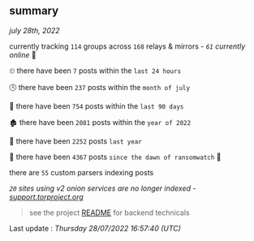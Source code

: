 
## summary
_july 28th, 2022_

currently tracking `114` groups across `168` relays & mirrors - _`61` currently online_ 📡

⏲ there have been `7` posts within the `last 24 hours`

🕓 there have been `237` posts within the `month of july`

📅 there have been `754` posts within the `last 90 days`

🏚 there have been `2081` posts within the `year of 2022`

🚀 there have been `2252` posts `last year`

🦕 there have been `4367` posts `since the dawn of ransomwatch` 🐣

there are `55` custom parsers indexing posts

_`20` sites using v2 onion services are no longer indexed - [support.torproject.org](https://support.torproject.org/onionservices/v2-deprecation/)_

> see the project [README](https://github.com/jmousqueton/ransomwatch#readme) for backend technicals



Last update : _Thursday 28/07/2022 16:57:40 (UTC)_

